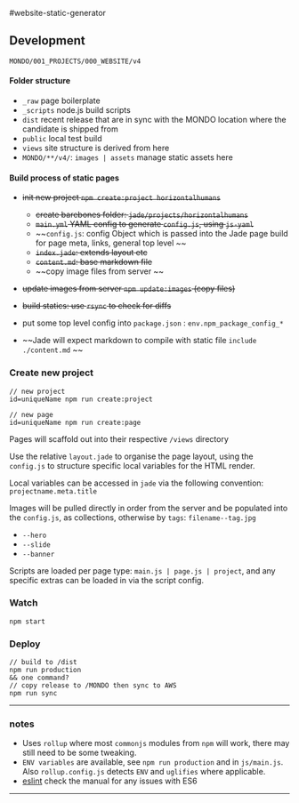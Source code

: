 #website-static-generator

## Development

`MONDO/001_PROJECTS/000_WEBSITE/v4`


#### Folder structure

* `_raw` page boilerplate
* `_scripts` node.js build scripts
* `dist` recent release that are in sync with the MONDO location where the candidate is shipped from
* `public` local test build
* `views` site structure is derived from here
* `MONDO/**/v4/`: `images | assets` manage static assets here


#### Build process of static pages

* ~~init new project `npm create:project horizontalhumans`~~
	* ~~create barebones folder: `jade/projects/horizontalhumans`~~
	* ~~`main.yml` YAML config to generate `config.js`, using `js-yaml`~~
	* ~~`config.js`: config Object which is passed into the Jade page build for page meta, links, general top level ~~
	* ~~`index.jade`: extends layout etc~~
	* ~~`content.md`: base markdown file~~
	* ~~copy image files from server	~~

* ~~update images from server `npm update:images` (copy files)~~

* ~~build statics: use `rsync` to check for diffs~~

* put some top level config into `package.json` : `env.npm_package_config_*`

* ~~Jade will expect markdown to compile with static file `include ./content.md` ~~

### Create new project

	// new project
    id=uniqueName npm run create:project 
    
    // new page
    id=uniqueName npm run create:page 

Pages will scaffold out into their respective `/views` directory  

Use the relative `layout.jade` to organise the page layout, using the `config.js` to structure specific local variables for the HTML render.

Local variables can be accessed in `jade` via the following convention: `projectname.meta.title` 

Images will be pulled directly in order from the server and be populated into the `config.js`, as collections, otherwise by `tags`: `filename--tag.jpg`

* `--hero`
* `--slide`
* `--banner`

Scripts are loaded per page type: `main.js | page.js | project`, and any specific extras can be loaded in via the script config.



### Watch

    npm start
    

### Deploy

	// build to /dist
	npm run production
	&& one command?
	// copy release to /MONDO then sync to AWS
	npm run sync

---


### notes
* Uses `rollup` where most `commonjs` modules from `npm` will work, there may still need to be some tweaking.
* `ENV variables` are available, see `npm run production` and in `js/main.js`. Also `rollup.config.js` detects `ENV` and `uglifies` where applicable.
* [eslint](http://eslint.org/docs/user-guide/configuring) check the manual for any issues with ES6

---
